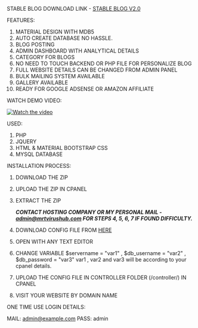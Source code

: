 STABLE BLOG DOWNLOAD LINK - [STABLE BLOG V2.0](https://github.com/tamzid958/blog/archive/v2.0.zip)

FEATURES:

1. MATERIAL DESIGN WITH MDB5
2. AUTO CREATE DATABASE NO HASSLE.
3. BLOG POSTING
4. ADMIN DASHBOARD WITH ANALYTICAL DETAILS
5. CATEGORY FOR BLOGS
6. NO NEED TO TOUCH BACKEND OR PHP FILE FOR PERSONALIZE BLOG
7. FULL WEBSITE DETAILS CAN BE CHANGED FROM ADMIN PANEL
8. BULK MAILING SYSTEM AVAILABLE
9. GALLERY AVAILABLE
10. READY FOR GOOGLE ADSENSE OR AMAZON AFFILIATE


WATCH DEMO VIDEO:

[![Watch the video](https://i.imgur.com/ia3Jrgc.png)](https://vimeo.com/user108456576/review/484864789/41db1503b4)



USED:

1. PHP
2. JQUERY
3. HTML & MATERIAL BOOTSTRAP CSS
4. MYSQL DATABASE

INSTALLATION PROCESS:

1. DOWNLOAD THE ZIP
2. UPLOAD THE ZIP IN CPANEL
3. EXTRACT THE ZIP

   **_CONTACT HOSTING COMPANY OR MY PERSONAL MAIL - admin@mrtvirushub.com FOR STEPS 4, 5, 6, 7 IF FOUND DIFFICULTY._**

4. DOWNLOAD CONFIG FILE FROM [HERE](https://drive.google.com/file/d/1UlFt-y81lQPkh9JMwZ1zSrMdQctAQVom/view?usp=sharing)
5. OPEN WITH ANY TEXT EDITOR
6. CHANGE VARIABLE $servername = "var1" , $db_username = "var2" , $db_password = "var3"
   var1 , var2 and var3 will be according to your cpanel details.
7. UPLOAD THE CONFIG FILE IN CONTROLLER FOLDER (/controller/) IN CPANEL
8. VISIT YOUR WEBSITE BY DOMAIN NAME

ONE TIME USE LOGIN DETAILS:

MAIL: admin@example.com
PASS: admin
